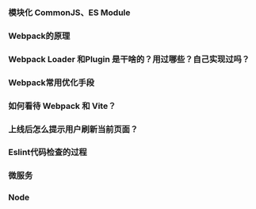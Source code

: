 ### 模块化 CommonJS、ES Module

### Webpack的原理

### Webpack Loader 和Plugin 是干啥的？用过哪些？自己实现过吗？

### Webpack常用优化手段

### 如何看待 Webpack 和 Vite？

### 上线后怎么提示用户刷新当前页面？

### Eslint代码检查的过程

### 微服务

### Node